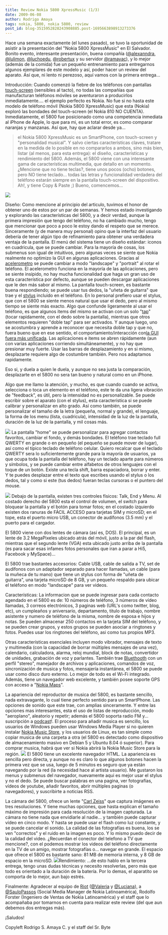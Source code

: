 ```yaml
---
title: Review Nokia 5800 XpressMusic (1/3)
date: 2009-06-08
author: Rodrigo Amaya
tags: nokia, 5800, nokia 5800, review
post_id: blog-3515952828243908885.post-1695663898913273376
---
```


Hace una semana exactamente (el lunes pasado), se tuvo la oportunidad de asistir a la presentación del "Nokia 5800 XpressMusic" en El Salvador. Bonito evento, interesante presentación, buena compañía ([@alexanndra](http://twitter.com/alexanndra), [@lulimon](http://twitter.com/lulimon), [@luchoedu](http://twitter.com/LuChOeDu), [@robertux](http://twitter.com/Robertux) y su servidor [@ramayac](http://twitter.com/ramayac)), y lo mejor (además de la comida) fue un pequeño entrenamiento para entregarnos algunos ejemplares de este modelo y así, poder hacer un review del aparato. Así que, ni lento ni perezoso, aquí vamos con la primera entrega...

Introducción: Cuando comenzó la fiebre de los teléfonos con pantallas [touch-screen](http://en.wikipedia.org/wiki/Touch_screen) (sensibles al tacto), no todas las compañías que manufacturan teléfonos móviles se aventuraron a producirlos inmediatamente.... el ejemplo perfecto es Nokia. No fue si no hasta este modelo de teléfono móvil (Nokia 5800 XpressMusic) que esta (Nokia) exploró las bondades del touch-screen (el Nokia 810 NO CUENTA). Inmediatamente, el 5800 fue posicionado como una competencia inmediata al iPhone de Apple, lo que para mi, es un total error, es como comparar naranjas y manzanas. Así que, hay que aclarar desde ya...
> el Nokia 5800 XpressMusic es un SmartPhone, con touch-screen y "personalidad
> musical".
Y salvo ciertas características claves, tratare en la medida de lo posible en no compararlos a ambos, sino más bien, listar (al menos, para esta entrega): el diseño, características y rendimiento del 5800. Además, el 5800 viene con una interesante gama de características multimedia, que detallo en un momento. ¿Mencione que no tiene teclas?, tiene unos pocos (ocho) botones, pero NO tiene teclado... todas las letras y funcionalidad verdadera del teléfono estarán siempre en la pantalla touch-screen del dispositivo. Ah!, y tiene Copy & Paste ;) Bueno, comencemos...

[![](http://2.bp.blogspot.com/_ayvorITawE4/SiwlVCJriYI/AAAAAAAACBA/Q3OShiHc2NE/s320/nokia-5800-xpressmusic.jpg)](http://2.bp.blogspot.com/_ayvorITawE4/SiwlVCJriYI/AAAAAAAACBA/Q3OShiHc2NE/s1600-h/nokia-5800-xpressmusic.jpg)

Diseño: Como mencione al principio del articulo, tuvimos el honor de obtener uno de estos por un par de semanas. Y hemos estado investigando y explorando las características del 5800, y a decir verdad, aunque la primera impresión que tengo del teléfono, no ha cambiado mucho, tengo que mencionar que poco a poco le estoy dando el respeto que se merece. Sinceramente (y de manera muy personal) opino que la interfaz del usuario debería de tener algún tipo de refinamiento para obtener una verdadera ventaja de la pantalla. El menú del sistema tiene un diseño estándar: iconos en cuadricula, que se puede cambiar. Para la mayoría de cosas, los submenus son igual de intuitivos, pero algunas veces se siente que Nokia realmente no optimizo la GUI en algunas aplicaciones. Gracias al [acelerometro](http://en.wikipedia.org/wiki/Accelerometer) se puede cambiar a modo "landscape" y "portrait" al rotar el teléfono. El acelerometro funciona en la mayoría de las aplicaciones, pero se siente insípido, no hay mucha funcionalidad que haga un gran uso de esta característica por defecto, aunque se pueden descargar aplicaciones que le den más sabor al mismo. La pantalla touch-screen, es bastante buena respondiendo; se puede usar tus dedos, la "uñeta de guitarra" que trae y el [stylus](http://en.wikipedia.org/wiki/Stylus) incluido en el teléfono. En lo personal prefiero usar el stylus, que con el 5800 se siente menos natural que usar el dedo, pero al mismo tiempo se siente más exacto. Algo que confunde ligeramente al usar el teléfono, es que algunos items del mismo se activan con un solo "[tap](http://en.wikipedia.org/wiki/Tapping)" (tocar rapidamente, con el dedo sobre la pantalla), mientras que otros elementos requieren "doble tap" para ser activados. Y aunque luego, uno se acostumbra y aprende a reconocer que necesita doble tap y que no, fuera bueno que en ese sentido, el comportamiento/interacción con[la GUI fuera más unificada](http://www.srbyte.com/2008/07/consejos-practicos-de-desarrollo-de.html). Las aplicaciones e items se abren rápidamente (aun con varias aplicaciones corriendo simultáneamente), y no hay que presionar muy fuerte. Usar las barras de desplazamiento y en si mismo, desplazarte requiere algo de costumbre también. Pero nos adaptamos rapidamente.

Eso si, y duela a quien le duela, y aunque no sea justa la comparación, desplazarte en el 5800 no sera tan bueno y natural como en un iPhone.

Algo que me llamo la atención, y mucho, es que cuando cuando se activa, selecciona o toca un elemento en el teléfono, este te da una ligera vibración de "feedback", es útil, pero la intensidad no es personalizable. Se puede escribir sobre el aparato (con el stylus), esta característica si se puede calibrar y personalizar en alto grado. Así como también, se puede personalizar el tamaño de la letra (pequeña, normal y grande), el lenguaje, la forma de los menu (lista, cuadricula), intensidad de la luz de la pantalla, duración de la luz de la pantalla, y mil cosas más.

[![](http://2.bp.blogspot.com/_ayvorITawE4/Siwkq2gkVlI/AAAAAAAACAo/nh4GG5hepc8/s320/frente.jpg)](http://2.bp.blogspot.com/_ayvorITawE4/Siwkq2gkVlI/AAAAAAAACAo/nh4GG5hepc8/s1600-h/frente.jpg) La pantalla "home" se puede personalizar para agregar contactos favoritos, cambiar el fondo, y demás bondades. El teléfono trae teclado full QWERTY en grande o en pequeño (el pequeño se puede mover de lugar), así como el típico teclado de teléfono celular. Quiero recalcar que el teclado QWERTY sera lo suficientemente grande para la mayoría de usuarios, ya que ocupa toda la pantalla del teléfono, hay un teclado aparte para números y símbolos, y se puede cambiar entre alfabetos de otros lenguajes con el toque de un botón. Existe una tecla shift, barra espaciadora, borrar y enter. Y te puedes desplazar entre el texto que escribes usando el stylus o los dedos, tal y como si este (tus dedos) fueran teclas cursoras o el puntero del mouse.

[![](http://2.bp.blogspot.com/_ayvorITawE4/SiwkrEznJAI/AAAAAAAACA4/kmdyEXpexGw/s320/teclado.jpg)](http://2.bp.blogspot.com/_ayvorITawE4/SiwkrEznJAI/AAAAAAAACA4/kmdyEXpexGw/s1600-h/teclado.jpg) Debajo de la pantalla, existen tres controles físicos: Talk, End y Menu. Al costado derecho del 5800 esta el control de volumen, el switch para bloquear la pantalla y el botón para tomar fotos; en el costado izquierdo existen dos ranuras de FÁCIL ACCESO para tarjetas SIM y microSD; en el tope, esta el puerto micro USB, un conector de audífonos (3.5 mm) y el puerto para el cargador.

El 5800 viene con dos lentes de cámara (así es, DOS). El principal, es un lente de 3.2 MegaPixeles ubicado atrás del móvil, justo a la par del flash, mientras que el segundo lente (VGA) esta ubicado justo arriba de la pantalla (es para sacar esas infames fotos personales que iran a parar a Hi5, Facebook y MySpace)...

El 5800 trae bastantes accesorios: Cable USB, cable de salida a TV, set de audífonos con un adaptador separado para hacer llamadas, un cable (para la muñeca de tu mano) que tiene un stylus con forma de "uñeta de guitarra", una tarjeta microSD de 8 GB, y un pequeño respaldo para ubicar el teléfono en modo "landscape" para ver videos.

Características: La informacion que se puede ingresar para cada contacto agendado en el 5800 es de: 10 números de teléfono, 3 números de vídeo llamadas, 3 correos electrónicos, 3 paginas web (URL's como twitter, blog, etc), un cumpleaños y aniversario, departamento, titulo de trabajo, nombre asistente y numero de teléfono de la misma, nombre de esposa e hijos y notas. Se pueden almacenar 250 contactos en la tarjeta SIM del teléfono, y se pueden crear grupos, y estos grupos se pueden asociar a ringtones y fotos. Puedes usar los ringtones del teléfono, asi como tus propios MP3.

Otras características esenciales incluyen modo vibrador, mensajes de texto y multimedia (con la capacidad de borrar múltiples mensajes de una vez), calendario, calculadora, alarma, reloj mundial, block de notas, convertidor de unidades, grabación de voz y parlantes. También trae [Bluethooth](http://en.wikipedia.org/wiki/Bluetooth) con un perfil "stereo", manejador de archivos y aplicaciones, comandos de voz, sincronización de musica y fotos, mensajería instantánea, el 5800 se puede usar como disco duro externo. Lo mejor de todo es el Wi-Fi integrado. Además, tiene un navegador web excelente, y también posee soporte GPS con acceso a "[Nokia Maps](http://www.google.com/search?q=Nokia+Maps)".

La apariencia del reproductor de musica del 5800, es bastante sencillo, nada extravagante, lo cual tiene perfecto sentido para un SmartPhone. Las opciones de sonido que este trae, con amplias sinceramente. Y entre las opciones mas interesantes, esta el uso de listas de reproducción, modo "aeroplano", aleatorio y repetir; además el 5800 soporta radio FM y... suscripción a [podcast](http://www.srbyte.com/2008/08/qu-es-un-podcast-y-como-escuchar.html)!. El proceso para añadir musica es sencillo, los usuarios de Windows pueden usar Windows Media Player si no quieren instalar [Nokia Music Store](http://musicstore.nokia.com/), y los usuarios de Linux, es tan simple como copiar musica de una carpeta a otra (el 5800 es detectado como dispositivo de almacenamiento masivo en Debian 5 y Ubuntu 8.04 ó superior). Para comprar musica, habrá que ver si Nokia abrirá la Nokia Music Store para la región. [![](http://3.bp.blogspot.com/_ayvorITawE4/Siwkq9a9BVI/AAAAAAAACAw/mwWVACrNW5c/s320/nowplaying.jpg)](http://3.bp.blogspot.com/_ayvorITawE4/Siwkq9a9BVI/AAAAAAAACAw/mwWVACrNW5c/s1600-h/nowplaying.jpg) El 5800 tiene un excelente navegador HTML. La apariencia es sencilla pero directa, y aunque no es claro lo que algunos botones hacen la primera vez que se usa, luego de 5 minutos es seguro que ya están navegando por la red (la necesidad hace al artista usuario). Me gustaron los menus y submenus del navegador, nuevamente aqui es mejor usar el stylus y no el dedo. Se puede buscar palabras en una pagina, ver fotografías, vídeos de youtube, añadir favoritos, abrir múltiples paginas (o navegadores), y suscribirte a noticias RSS.

La cámara del 5800, ofrece un lente "[Carl Zeiss](http://en.wikipedia.org/wiki/Carl_Zeiss)" que captura imágenes en tres resoluciones. Y tiene muchas opciones, que hasta explican el tamaño máximo de impresión para cada resolución de la imagen capturada. La cámara no tiene nada que envidiarle al nadie... y también puede capturar vídeo en cinco modo. Y hasta se puede usar el flash como luz constante, y se puede cancelar el sonido. La calidad de las fotografías es buena, los se ven "correctos" y el ruido en la imagen es poco. Y lo mismo puedo decir de la calidad del video. ¿Recuerdan el conector del telefono a TV que mencione?, con el podemos mostrar los videos del teléfono directamente en la TV de un amigo, mostrar fotografías o... navegar en grande. El espacio que ofrece el 5800 es bastante sano: 81 MB de memoria interna, y 8 GB de espacio en la microSD. [![](http://1.bp.blogspot.com/_ayvorITawE4/Siwkqv9A5zI/AAAAAAAACAg/-A--amER-EU/s320/atras.jpg)](http://1.bp.blogspot.com/_ayvorITawE4/Siwkqv9A5zI/AAAAAAAACAg/-A--amER-EU/s1600-h/atras.jpg)Rendimiento: ...de esto hablo en la tercera entrega, tengo unas dudas técnicas y necesito resolverlas, pero más que todo es orientado a la duración de la batería. Por lo demas, el aparatito se comporta de lo mejor, aun bajo estrés.

Finalmente: Agradecer al equipo de [Riot](http://www.riot.com.br/) ([@Valeria](http://twitter.com/ValeriaMoraes) y [@Luciana](http://twitter.com/lureis)), a [@SauloPassos](http://twitter.com/saulopassos) (Social Media Manager de Nokia Latinoamérica), Rodolfo Forster (Ingeniero de Ventas de Nokia Latinoamérica) y el staff que lo acompañaba por tomarnos en cuenta para realizar este review (del que aun debemos dos entregas más).

¡Saludos!

Copyleft Rodrigo S. Amaya C. y el staff del Sr. Byte